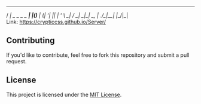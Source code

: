    ___               _   _    
  / __|_ _ _  _ _ __| |_(_)__ 
 | (__| '_| || | '_ \  _| / _|
  \___|_|  \_, | .__/\__|_\__|
           |__/|_|            
Link: https://crypticcss.github.io/Server/

## Contributing

If you'd like to contribute, feel free to fork this repository and submit a pull request.

## License

This project is licensed under the [MIT License](LICENSE).

